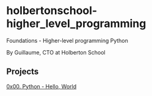 # holbertonschool-higher_level_programming

Foundations - Higher-level programming  Python

By Guillaume, CTO at Holberton School


## Projects

[0x00. Python - Hello, World](https://github.com/capolaniaq/holbertonschool-higher_level_programming/tree/main/0x00-python-hello_world)

